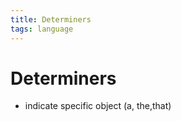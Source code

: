 ```yaml
---
title: Determiners
tags: language
---
```


# Determiners
- indicate specific object (a, the,that)


































